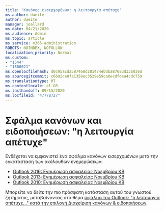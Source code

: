 ```yaml
---
title: 'Κανόνες εισερχομένων: η λειτουργία απέτυχε'
ms.author: daeite
author: daeite
manager: joallard
ms.date: 04/21/2020
ms.audience: Admin
ms.topic: article
ms.service: o365-administration
ROBOTS: NOINDEX, NOFOLLOW
localization_priority: Normal
ms.custom:
- "1544"
- "1800021"
ms.openlocfilehash: d0c95acd2587460d281474ebdba87683d336036d
ms.sourcegitcommit: c6692ce0fa1358ec3529e59ca0ecdfdea4cdc759
ms.translationtype: MT
ms.contentlocale: el-GR
ms.lasthandoff: 09/15/2020
ms.locfileid: "47778727"
---
```

# <a name="rules-and-alerts-error-the-operation-failed"></a>Σφάλμα κανόνων και ειδοποιήσεων: "η λειτουργία απέτυχε"

Ενδέχεται να εμφανιστεί ένα σφάλμα κανόνων εισερχομένων μετά την εγκατάσταση των ακόλουθων ενημερώσεων:

- [Outlook 2016: Ενημέρωση ασφαλείας Νοεμβρίου KB](https://support.microsoft.com/help/4461506)
- [Outlook 2013: Ενημέρωση ασφαλείας Νοεμβρίου KB](https://support.microsoft.com/help/4461486)
- [Outlook 2010: Ενημέρωση ασφαλείας Νοεμβρίου KB](https://support.microsoft.com/help/4461585)

Μπορείτε να δείτε την πιο πρόσφατη κατάσταση αυτού του γνωστού ζητήματος, μεταβαίνοντας στο θέμα [σφάλμα του Outlook: "η λειτουργία απέτυχε..." κατά την επιλογή Διαχείριση κανόνων & ειδοποιήσεων](https://support.office.com/article/Outlook-Error-The-operation-failed-when-selecting-Manage-Rules-Alerts-64b6ff77-98c2-4564-9cbf-25bd8e17fb8b%20).